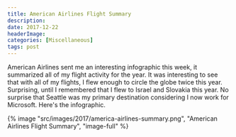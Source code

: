 ```yaml
---
title: American Airlines Flight Summary
description: 
date: 2017-12-22
headerImage: 
categories: [Miscellaneous]
tags: post
---
```


American Airlines sent me an interesting infographic this week, it summarized all of my flight activity for the year. It was interesting to see that with all of my flights, I flew enough to circle the globe twice this year. Surprising, until I remembered that I flew to Israel and Slovakia this year. No surprise that Seattle was my primary destination considering I now work for Microsoft. Here's the infographic.

{% image "src/images/2017/america-airlines-summary.png", "American Airlines Flight Summary", "image-full" %}
